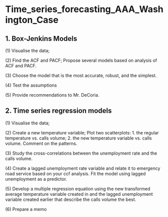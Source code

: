 # Time_series_forecasting_AAA_Washington_Case
## 1. Box-Jenkins Models

(1) Visualise the data;

(2) Find the ACF and PACF; Propose several models based on analysis of ACF and PACF.

(3) Choose the model that is the most accurate, robust, and the simplest.

(4) Test the assumptions

(5) Provide recommendations to Mr. DeCoria.


## 2. Time series regression models

(1) Visualise the data;

(2) Create a new temperature variable; Plot two scatterplots: 1. the regular temperature vs. calls volume; 2. the new temperature variable vs. calls volume. Comment on the patterns.

(3) Study the cross-correlations between the unemployment rate and the calls volume.

(4)	Create a lagged unemployment rate variable and relate it to emergency road service based on your ccf analysis. Fit the model using lagged unemployment as a predictor.

(5)	Develop a multiple regression equation using the new transformed average temperature variable created in and the lagged unemployment variable created earlier that describe the calls volume the best.

(6)	Prepare a memo
